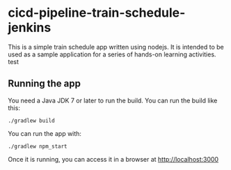 # cicd-pipeline-train-schedule-jenkins

This is a simple train schedule app written using nodejs. It is intended to be used as a sample application for a series of hands-on learning activities.
test
## Running the app

You need a Java JDK 7 or later to run the build. You can run the build like this:

    ./gradlew build

You can run the app with:

    ./gradlew npm_start

Once it is running, you can access it in a browser at [http://localhost:3000](http://localhost:3000)
